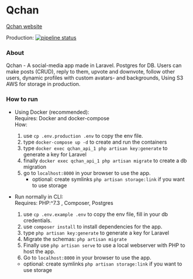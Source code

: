 # Qchan
[Qchan website](https://qchan.haakon.wtf/)

Production:
[![pipeline status](https://gitlab.com/haakon36/Qchan/badges/production/pipeline.svg)](https://gitlab.com/haakon36/Qchan/-/commits/production)

### About

Qchan - A social-media app made in Laravel. Postgres for DB. Users can make posts (CRUD), reply to them, upvote and downvote, follow other users, dynamic profiles with custom avatars- and backgrounds, Using S3 AWS for storage  in production.

### How to run

* Using Docker (recommended): \
  Requires: Docker and docker-compose \
How: 
  1. use `cp .env.production .env` to copy the env file.
  2. type `docker-compose up -d` to create and run the containers
  3. type `docker exec qchan_api_1 php artisan key:generate` to generate a key for Laravel
  4. finally `docker exec qchan_api_1 php artisan migrate` to create a db migration
  5. go to `localhost:8000` in your browser to use the app.
     * optional: create symlinks `php artisan storage:link` if you want to use storage
    

* Run normally in CLI: \
  Requires: PHP:^7.3 , Composer, Postgres
  1. use `cp .env.example .env` to copy the env file, fill in your db credentials.
  2. use `composer install` to install dependencies for the app.
  3. type `php artisan key:generate` to generate a key for Laravel
  4. Migrate the schemas: `php artisan migrate`
  5. Finally use `php artisan serve` to use a local webserver with PHP to host the app.
  6. Go to `localhost:8000` in your browser to use the app.
    * optional: create symlinks `php artisan storage:link` if you want to use storage
